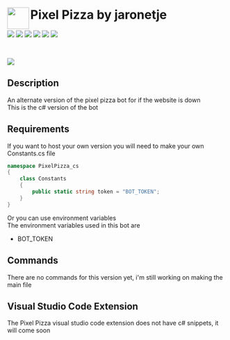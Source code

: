 <img align="left" width="50px" src="https://user-images.githubusercontent.com/60853956/97776540-4c446980-1b69-11eb-9fdc-98b4ab65be6b.png"> Pixel Pizza by jaronetje
===

[![](https://img.shields.io/github/issues/jaronetje/PixelPizza-cs?color=green&style=plastic)](https://github.com/jaronetje/PixelPizza/issues?q=is%3Aopen+is%3Aissue)
[![](https://img.shields.io/github/issues-closed/jaronetje/PixelPizza-cs?color=red&style=plastic)](https://github.com/jaronetje/PixelPizza/issues?q=is%3Aissue+is%3Aclosed) 
[![](https://img.shields.io/github/languages/top/jaronetje/PixelPizza-cs?color=yellow&style=plastic)](https://github.com/jaronetje/PixelPizza/search?l=javascript)
![](https://img.shields.io/github/contributors/jaronetje/PixelPizza-cs?style=plastic) 
![](https://img.shields.io/github/last-commit/jaronetje/PixelPizza-cs?style=plastic) 
![](https://img.shields.io/github/v/release/jaronetje/PixelPizza-cs?include_prereleases&style=plastic)

<br />

[![](https://img.shields.io/discord/709698572035162143?label=Discord%20Chat)](https://www.discord.com/invite/MzbsFPe)

Description
---
An alternate version of the pixel pizza bot for if the website is down  
This is the c# version of the bot

Requirements
---
If you want to host your own version you will need to make your own Constants.cs file
```cs
namespace PixelPizza_cs
{
    class Constants
    {
        public static string token = "BOT_TOKEN";
    }
}
```
Or you can use environment variables  
The environment variables used in this bot are
* BOT_TOKEN

Commands
---
There are no commands for this version yet, i'm still working on making the main file

Visual Studio Code Extension
---
The Pixel Pizza visual studio code extension does not have c# snippets, it will come soon
